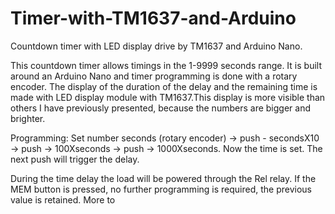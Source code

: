 # Timer-with-TM1637-and-Arduino
Countdown timer with LED display drive by TM1637 and Arduino Nano.

This countdown timer allows timings in the 1-9999 seconds range. It is built around an Arduino Nano and timer programming is done with a rotary encoder. The display of the duration of the delay and the remaining time is made with LED display module with TM1637.This display is more visible than others I have previously presented, because the numbers are bigger and brighter.

Programming: Set number seconds (rotary encoder) -> push - secondsX10 -> push -> 100Xseconds -> push -> 1000Xseconds. Now the time is set. The next push will trigger the delay.

During the time delay the load will be powered through the Rel relay. If the MEM button is pressed, no further programming is required, the previous value is retained. More to
